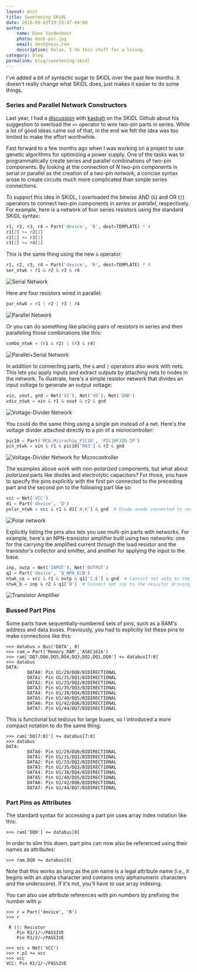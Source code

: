 ```yaml
---
layout: post
title: Sweetening SKiDL
date: 2018-09-03T19:59:47-04:00
author:
    name: Dave Vandenbout
    photo: devb-pic.jpg
    email: devb@xess.com
    description: Relax, I do this stuff for a living.
category: blog
permalink: blog/sweetening-skidl
---
```


I've added a bit of syntactic sugar to SKiDL over the past few months. 
It doesn't really change what SKiDL does, just makes it easier to do some things.


### Series and Parallel Network Constructors

Last year, I had a [discussion](https://github.com/xesscorp/skidl/issues/26) with
[kasbah](https://github.com/kasbah) on the SKiDL Github about his suggestion
to overload the `>>` operator to wire two-pin parts in series.
While a lot of good ideas came out of that,
in the end we felt the idea was too limited to make the effort worthwhile.

Fast forward to a few months ago when I was working on a project to use genetic algorithms
for optimizing a power supply.
One of the tasks was to programmatically create series and parallel combinations
of two-pin components.
By looking at the connection of $N$ two-pin components in serial or parallel as the
creation of a two-pin *network*, a concise syntax arose to create circuits much
more complicated than simple series connections.

To support this idea in SKiDL, I overloaded the bitwise AND (`&`) and OR (`|`) operators
to connect two-pin components in *series or parallel*, respectively.
For example, here is a network of four series resistors using the standard
SKiDL syntax:

```py
r1, r2, r3, r4 = Part('device', 'R', dest=TEMPLATE) * 4
r1[2] += r2[1]
r2[2] += r3[1]
r3[2] += r4[1]
```

This is the same thing using the new `&` operator:

```py
r1, r2, r3, r4 = Part('device', 'R', dest=TEMPLATE) * 4
ser_ntwk = r1 & r2 & r3 & r4
```

![Serial Network]({{site.url}}/images/sweetening-skidl/ser_ntwk.png)

Here are four resistors wired in parallel:

```py
par_ntwk = r1 | r2 | r3 | r4
```

![Parallel Network]({{site.url}}/images/sweetening-skidl/par_ntwk.png)

Or you can do something like placing pairs of resistors in series and then paralleling
those combinations like this:

```py
combo_ntwk = (r1 & r2) | (r3 & r4)
```

![Parallel+Serial Network]({{site.url}}/images/sweetening-skidl/combo_ntwk.png)

In addition to connecting parts, the `&` and `|` operators also work with nets.
This lets you apply inputs and extract outputs by attaching nets to nodes in the network.
To illustrate, here's a simple resistor network that divides an input voltage
to generate an output voltage:

```py
vin, vout, gnd = Net('VI'), Net('VO'), Net('GND')
vdiv_ntwk = vin & r1 & vout & r2 & gnd
```

![Voltage-Divider Network]({{site.url}}/images/sweetening-skidl/vdiv_ntwk.png)

You could do the same thing using a single pin instead of a net.
Here's the voltage divider attached directly to a pin of a microcontroller:

```py
pic10 = Part('MCU_Microchip_PIC10', 'PIC10F320-IP')
pin_ntwk = vin & r1 & pic10['RA3'] & r2 & gnd
```

![Voltage-Divider Network for Microcontroller]({{site.url}}/images/sweetening-skidl/micro_ntwk.png)

The examples above work with *non-polarized* components, but what about *polarized* parts
like diodes and electrolytic capacitors? For those, you have to specify the 
pins *explicitly* with the first pin connected to the preceding part and the
second pin to the following part like so:

```py
vcc = Net('VCC')
d1 = Part('device', 'D')
polar_ntwk = vcc & r1 & d1['A,K'] & gnd  # Diode anode connected to resistor and cathode to ground.
```

![Polar network]({{site.url}}/images/sweetening-skidl/polar_ntwk.png)

Explicitly listing the pins also lets you use multi-pin parts with networks.
For example, here's an NPN-transistor amplifier built using two networks:
one for the carrying the amplified current through the load resistor and
the transistor's collector and emitter, 
and another for applying the input to the base.

```py
inp, outp = Net('INPUT'), Net('OUTPUT')
q1 = Part('device', 'Q_NPN_ECB')
ntwk_ce = vcc & r1 & outp & q1['C,E'] & gnd  # Connect net outp to the junction of the resistor and transistor collector.
ntwk_b = inp & r2 & q1['B']  # Connect net inp to the resistor driving the transistor base.
```

![Transistor Amplifier]({{site.url}}/images/sweetening-skidl/trans_ntwk.png)


### Bussed Part Pins

Some parts have sequentially-numbered sets of pins, such as a RAM's address and data buses.
Previously, you had to explicitly list these pins to make connections like this:

```terminal
>>> databus = Bus('DATA', 8)
>>> ram = Part('Memory_RAM','AS6C1616')
>>> ram['DQ7,DQ6,DQ5,DQ4,DQ3,DQ2,DQ1,DQ0'] += databus[7:0]
>>> databus
DATA:
        DATA0: Pin U1/29/DQ0/BIDIRECTIONAL
        DATA1: Pin U1/31/DQ1/BIDIRECTIONAL
        DATA2: Pin U1/33/DQ2/BIDIRECTIONAL
        DATA3: Pin U1/35/DQ3/BIDIRECTIONAL
        DATA4: Pin U1/38/DQ4/BIDIRECTIONAL
        DATA5: Pin U1/40/DQ5/BIDIRECTIONAL
        DATA6: Pin U1/42/DQ6/BIDIRECTIONAL
        DATA7: Pin U1/44/DQ7/BIDIRECTIONAL
```

This is functional but tedious for large buses, so I introduced a
more compact notation to do the same thing:

```terminal
>>> ram['DQ[7:0]'] += databus[7:0]
>>> databus
DATA:
        DATA0: Pin U1/29/DQ0/BIDIRECTIONAL
        DATA1: Pin U1/31/DQ1/BIDIRECTIONAL
        DATA2: Pin U1/33/DQ2/BIDIRECTIONAL
        DATA3: Pin U1/35/DQ3/BIDIRECTIONAL
        DATA4: Pin U1/38/DQ4/BIDIRECTIONAL
        DATA5: Pin U1/40/DQ5/BIDIRECTIONAL
        DATA6: Pin U1/42/DQ6/BIDIRECTIONAL
        DATA7: Pin U1/44/DQ7/BIDIRECTIONAL
```


### Part Pins as Attributes

The standard syntax for accessing a part pin uses array index notation like this:

```terminal
>>> ram['DQ0'] += databus[0]
```

In order to slim this down, part pins can now also be referenced using their
names as attributes:

```terminal
>>> ram.DQ0 += databus[0]
```

Note that this works as long as the pin name is a legal attribute name (i.e., it begins
with an alpha character and contains only alphanumeric characters and the underscore).
If it's not, you'll have to use array indexing.

You can also use attribute references with pin *numbers* by prefixing the number
with `p`:

```terminal
>>> r = Part('device', 'R')
>>> r

 R (): Resistor
    Pin R1/1/~/PASSIVE
    Pin R1/2/~/PASSIVE

>>> vcc = Net('VCC')
>>> r.p1 += vcc
>>> vcc
VCC: Pin R1/1/~/PASSIVE
```
